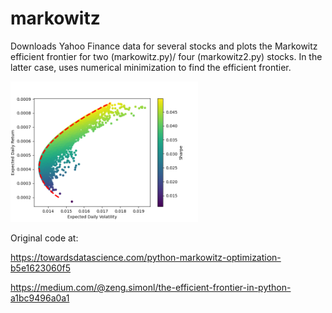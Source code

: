 # markowitz
Downloads Yahoo Finance data for several stocks and plots the Markowitz efficient frontier for two (markowitz.py)/ four (markowitz2.py) stocks. 
In the latter case, uses numerical minimization to find the efficient frontier.

<img src="markowitz2.png" width="300">

Original code at:

https://towardsdatascience.com/python-markowitz-optimization-b5e1623060f5

https://medium.com/@zeng.simonl/the-efficient-frontier-in-python-a1bc9496a0a1
